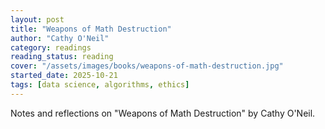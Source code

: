 ```yaml
---
layout: post
title: "Weapons of Math Destruction"
author: "Cathy O'Neil"
category: readings
reading_status: reading
cover: "/assets/images/books/weapons-of-math-destruction.jpg"
started_date: 2025-10-21
tags: [data science, algorithms, ethics]
---
```


Notes and reflections on "Weapons of Math Destruction" by Cathy O'Neil.

<!-- Add your reading notes here as you progress through the book -->

